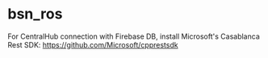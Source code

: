 # bsn_ros

For CentralHub connection with Firebase DB, install Microsoft's Casablanca Rest SDK: https://github.com/Microsoft/cpprestsdk
